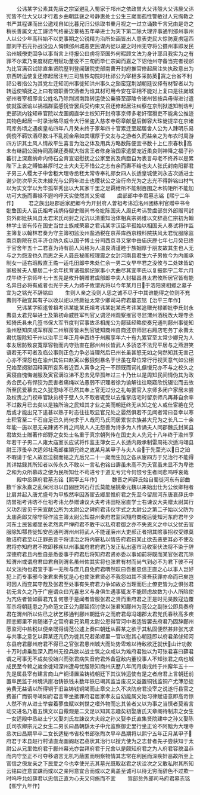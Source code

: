 <!-- { "loadSidebar": true } -->
　　公讳某字公素其先唐之宗室避乱入蜀家于邛州之依政曽大父讳殻大父讳扆父讳宪皆不仕大父以才行着乡曲朝廷襃之号静惠处士公生三嵗而孤性警敏过人兄绹敎之书严其程课而出公遨戏自如比暮兄归公徐取书乗月视之一过立诵数千言兄由是竒之稍长善属文尤工謌诗气格豪迈景祐五年举进士为天下第二除大理评事通判邠州事州人以公少年高科始不以吏事期之公锐精为治所处画皆出人意表吏民大惊防夏虏寇西鄙刘平石元孙战没边人恟惧邠州城恶吏民谋内徙以避之时州无守将公摄州事即发民治州城僚吏固争以事当言上待报公曰虏将至国外何暇顾文法为身计耶且我实为之有罪不尔累乃亲度材庀用赋功董役不三旬而毕仁宗闻而嘉之下诏他州守备当完者视邠为比官满召试除直集贤院歴判登闻皷院吏部南曹开封府推官修起居注失执政意出为京西转运使复还修起居注判三司盐铁勾院时杜祁公为宰相多采防英寘之台省不利祁公者指公为其党左迁知润州事徙知洪州事久之谿蛮寇荆湖朝廷议择有材智者以为转运使镇抚之上曰有馆职善饮酒者为谁其材可用今安在宰相不能对上复曰是往嵗城邠州者宰相即言公姓名乃除荆湖南路转运使公乗驿至邵陵令诸州皆按兵毋得进讨遣使就蛮居谕以祸福群蛮感恱皆罢兵受约束又召还修起居注纠察在京刑狱遂知制诰判吏部流内铨知审官院以龙圗阁直学士权知开封府事京师多老奸宿猾吏不能禽公推迹其物色起居一时录治略尽威令大行坐盗入慈孝寺窃章献皇后御容大珠徙提举在京诸司库务顷之遇疾皇祐四年八月癸未终于家年四十官累迁至起居舍人公为人踈明乐易倜傥不羁饮酒尽数斗不乱视金帛如粪壤厚于交友与之游者久而益亲之为布衣时周游四方识其土风人情故平生喜言为治之体及用兵方略数陈便宜书数十上仁宗春秋高未有继嗣公因侍祠高禖还奏赋大指言王者修身治国家逺嬖宠近柔良则神降之福子孙蕃衍上深嘉纳命内侍石全育宣诏慰抚之公家至贫及病亟自为表言母老不终养以是累陛下上哀之赙恤甚厚时之士大夫无不惜公之志有余而夀不给也夫人张氏封南阳郡君子男三人稷太子中舍秬大理寺丞秠太常寺奉礼郎女四人长适皇城使刘永吉次适进士谢少防次早夭次未嫁光与公同年进士也稷状公之治行命光为之志光不得辞铭曰材气以为实文学以为华孤举秀出以大其家千里之足羁绁所不能制百围之木钩矩所不能加功可大施而夀禄不遐呜呼天实使然其又奚嗟
　　虞部郎中李君墓志铭【熙宁二年作】
　　君之族出赵郡后家肥郷今为开封府人曽祖考讳滔洺州团练判官赠中书令妣鲁国夫人苗氏祖考讳炳侍御史赠尚书令妣陈国夫人周氏考讳贽虞部贠外郎赠司封贠外郎妣扶风县太君宋氏司封之兄沆以清重知治体相真宗弟维以文辞高仁宗初为翰林学士皆有传在国史当世士族咸荣慕之君讳某字汉臣早孤始以相国夫人奏试将作监主簿复以翰林君奏为守主簿初监汝州盐酒税在京茶库西京粮料院扶风太君忧服除监南京麴院在京丰济仓防久疾以国子博士分司西京寻又掌中岳庙庆歴七年七月癸巳终于官舍年五十二君喜为诗有前人风格为人温良清谨睦于族姻厚于朋友故其生也人无与之为怨没也久而思之夫人聂氏秘阁校理震之女封河南县君生六子男攸今为内阁承制女一适右班殿直王矞一适屯田郎中朱处仁余一男二女早卒君之没攸与二处妹皆幼家极贫夫人嫠居二十余年抚育诸孤纲纪家事小大曲尽其宜李氏以复振熙宁二年六月戊午终于京师年七十五先是攸升朝赠君虞部郎中夫人封福昌县太君攸所居官皆有能名异日必将有成者也光于夫人为姉子攸谓光将以今年某月日于洛阳贤相郷之墓子宜为之铭光不辞铭曰
　　生则人亲之没则人思之诚不尽于中其谁能得之位则不充夀则不融宜其有子以收以祀以终厥祉太常少卿司马府君墓志铭【治平三年作】
　　兄讳某字昭逺曽祖考讳某妣某氏祖考讳某妣某氏考讳某追赠光禄卿妣李氏封永夀县太君兄举进士及第初命威胜军判官乂调泾州观察推官寻监渭州酒税改大理寺丞知猗氏县未几签书保大军节度判官事故丞相庞公为鄜延经略使奏兄通判鄜州事徙知渝州厯知庆成军觧房二州觧房皆未到官徙知商州自商还京师监右厢店宅务丁永夀太君忧服除知干州以治平三年正月辛酉终于州廨享年六十有九累官至太常少卿兄为人孝友居防致哀寛厚容物而内守劲直在鄜州州长皆武人多骄恣不法兄平居与之燕游笑语若无不可者及临公事则正色力争必当理然后已州长虽甚怒无如之何然知其无害己心亦不深怨也在渝州其佐曰赵寅以傲狠刻暴名于世虽在卑位常行行视天意气如公相兄始至阅狱囚释寅所妄系者近百人寅争之兄一不顾既而词礼倨慢兄亦不与之校久之寅寝自愧悔谢服及寅官满泣涕不忍去兄早孤年过三十乃仕以是周知民间情伪其为政务合民心有悍狡为民害者痛绳以法愚弱不识理者徐为谕解往往晓寤欣恱辍讼而去故所至民爱慕去之久犹思咏不已然其奉上官无过分之礼每罢官入京师多闭户家居未尝及权贵之门视审官缺贠榜于壁人久不取者辄受以去惟掌店宅时留京师凡再朞自余率不过数月已去矣以是独所治之民知其才业之美而朝廷终无从知之佗人或仕宦絶在兄后或才能出兄下逺甚以熟于时态往往取显官兄处之晏然俱若不见闻者常曰吾幸以寒士积官至二千石自足已久尚何求于人哉司马氏同居累世宗族甚大兄为之长凡二十余年能一施以恩无亲踈贤不肖之间故人人无怨善为诗多为人传诵夫人同郡魏氏封某县君故处士赠著作郎野之女处士名重于真宗朝列传在国史夫人先兄十八年终于渝州享年若干子男二人雍太庙室长应试将作监主簿女三人长适内殿承制雷周祐次适冯翊县尉王淳蚤卒次适郊社斋郎崔頴兄终之嵗某月某甲子与夫人合于先茔光以日之廹不暇请于佗人故忍泣叙而铭之光后兄二十一嵗而生加之各从宦四方于兄治行不能得其详姑録其所知者以传永久不敢以一言私也铭曰夀虽未高不为夭官虽未显不为卑徳之和为众所慕政之便为民所知仕不苟进兮于道无亏兄今何恨兮生者同悲呜呼哀哉
　　殿中丞薛府君墓志铭【熙寕五年作】
　　魏晋之间薛氏始自蜀徙河东有部曲数千家永嘉之乱保河汾以自固歴刘石苻氏莫能屈姚秦元魏以来始出仕为公侯卿相者比肩并起入唐尤盛号为甲族然率因游宦去郷里惟府君之先至今留居河东唐衰薛氏中防曽祖考讳昉不仕祖考讳允恭赠谏议大夫考讳田枢宻直学士右谏议大夫赠太尉其行义功烈皆见于宋宣献公所为太尉公之碑府君讳仪字式之太尉公之第二子始以父防为太庙斋郎又除守将作监主簿太尉公知益州奏府君监凤翔府商税后徙知河东府君年少河东士民皆郷里长老然素严惮府君不敢干以私府君御之亦不失恩义之中以父忧去官服除知鄠县徙知安邑通判渭州州将武人不能谨廉州大吏郝正者把其隂事招权受赇莫敢诘府君至以正罪恶言于将请治之将内窘私以情告府君曰某止欲去恶吏耳必不使及君将亦知府君不欺即移疾以州事属府君府君乃发正私出塞市马收案伏法将不染于辞深徳府君且内慙自是悉委事于府君后将知府君贤亦委以事如前将既而某官张君亢除知渭州或谓府君曰君自到渭名虽州佐其实将也张君有材而尚气到必不为君下彼不可以文法拘也君宜于事一无所与庶几自免府君喟然叹曰吾推忠信正直之心以事人岂好犯上而专事邪今张君来吾犹是心也使张君贤必不我怨如其不贤吾获罪亦命而已矣岂可因人而变其守哉及张君至处事有失府君力争如故必当理而后止僚吏皆为之惧张君初无言久之乃于广座谓众曰亢喜忠义与身俱生遇事辄发不能顾虑故数为小人所陷使为亢佐者皆如薛君亢复何患于是闻者皆服张君之贤而重府君之正是时元昊数寇边覆军杀将朝廷患之乃命范文正公为鄜延招讨使以张君知鄜州为范公之副张公即具奏府君在渭州所以佐已之状乞移通判鄜州朝廷许之而府君母冯翊郡太君党氏春秋高多疾顾恋郷里不肯随诸子之官府君兄弟用太尉公恩得官河中者适皆罢去府君乃固辞鄜州愿监河中盐税以便亲既得请范公遽上奏曰朝廷从薛某之欲于其私固便然甚非张亢求与共事之意乞以薛某还亢仍为徙其兄若弟郷里一官以慰其心朝廷即以府君弟俅知河东县府君鄜州府君不得已之官张君患州城大而处势卑难以待敌欲迁就伏山计功数十万时虏乗胜深入而州无役兵欲以战士筑之众咸以为难府君独以为可张君喜曰薛君谓之可事无不成矣役始兴而张君病失音府君外备寇敌内董役事人不知张君之病也城成民至今赖之嵗余徙知深州遭母忧服除知商州庆歴八年闰月庚戌终于州廨年五十一先是属县宰有建言商山产铜请置监铸钱朝廷下其议转运使有是之者府君上言朝廷前置阜民监于州境洪崖冶铸铁钱未数年铁已竭其监当废况又益置铜钱监铜产尤薄恐徒劳费无益请以所得铜于旧监铸钱铜竭而止章交上久不决防府君没宰之说遂行县官之费甚广而铜寻竭如府君言宰坐抵罪府君居家孝友自幼能属文始习律赋语意即高竒惊人然不肯从进士举尝着蓼虫赋以刺世之嗜外物而忘其苦者又以为事之当慎者莫若言动交进名乃着五慎文以自儆观是二文足以知其志趣矣初娶唐氏天章阁待制肃之女生一女适殿中丞赵士宁又娶刘氏左諌议大夫综之孙又娶李氏直集贤院建中之孙又娶陈氏司农卿宗元之女生二男长曰昌朝繇太子中允监察御史里行坐正论不阿黜为大理寺丞次曰昌期早卒二女长适秘书省校书郎张煦次早卒昌期将以熙宁五年正月某甲子府君于本县赵行村请直龙圗阁赵君卨状其治行以授光使为之志昔者先子尝获知于太尉公从兄里佐府君于鄜州幕光亦尝拜府君于兄舍以是颇知府君之为人府君容貌温恭而内守坚正不可夺移语言无机巧蔽匿而明察物情其志常在利民而深疾奸恶故所至上官信之僚友亲之下民爱之今也幸使光志其墓光既取赵君之状诠次之又敢私附其所知云铭曰迕意宜踈而或以之亲阿意宜合而或以之离盖至诚可以待无穷而辞色不过欺一时呜呼允如薛君以忠信正直为心夫又何施而不宜
　　驾部贠外郎司马府君墓志铭【熙宁九年作】
